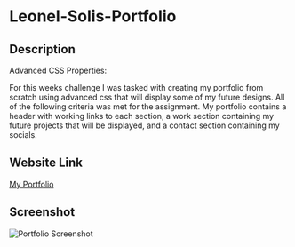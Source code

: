 # Leonel-Solis-Portfolio

## Description

Advanced CSS Properties:

For this weeks challenge I was tasked with creating my portfolio from scratch using advanced css that will display some of my future designs. All of the following criteria was met for the assignment. My portfolio contains a header with working links to each section, a work section containing my future projects that will be displayed, and a contact section containing my socials.

## Website Link

[My Portfolio](https://solis07.github.io/Refractor-Code-Challenge-Horiseon/)

## Screenshot

![Portfolio Screenshot](./assets/images/portfolio-screenshot.jpg)